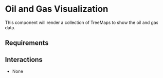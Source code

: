 # Oil and Gas Visualization

This component will render a collection of TreeMaps to show the oil and gas data.

## Requirements



## Interactions

- None
